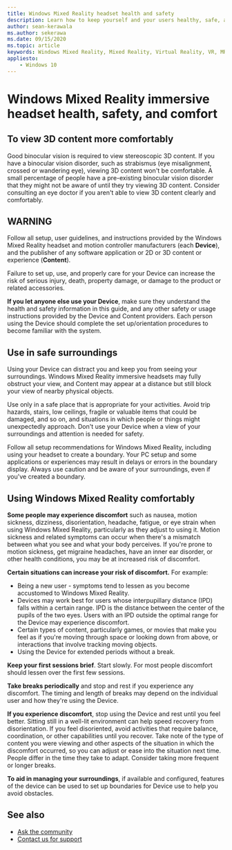 ```yaml
---
title: Windows Mixed Reality headset health and safety
description: Learn how to keep yourself and your users healthy, safe, and comfortable when using Windows Mixed Reality apps.
author: sean-kerawala
ms.author: sekerawa
ms.date: 09/15/2020
ms.topic: article
keywords: Windows Mixed Reality, Mixed Reality, Virtual Reality, VR, MR, Feedback, Feedback Hub, bugs
appliesto:
    - Windows 10
---
```


# Windows Mixed Reality immersive headset health, safety, and comfort

## To view 3D content more comfortably

Good binocular vision is required to view stereoscopic 3D content. If you have a binocular vision disorder, such as strabismus (eye misalignment, crossed or wandering eye), viewing 3D content won't be comfortable. A small percentage of people have a pre-existing binocular vision disorder that they might not be aware of until they try viewing 3D content. Consider consulting an eye doctor if you aren't able to view 3D content clearly and comfortably.

## WARNING

Follow all setup, user guidelines, and instructions provided by the Windows Mixed Reality headset and motion controller manufacturers (each **Device**), and the publisher of any software application or 2D or 3D content or experience (**Content**).

Failure to set up, use, and properly care for your Device can increase the risk of serious injury, death, property damage, or damage to the product or related accessories.

**If you let anyone else use your Device**, make sure they understand the health and safety information in this guide, and any other safety or usage instructions provided by the Device and Content providers. Each person using the Device should complete the set up/orientation procedures to become familiar with the system.

## Use in safe surroundings

Using your Device can distract you and keep you from seeing your surroundings. Windows Mixed Reality immersive headsets may fully obstruct your view, and Content may appear at a distance but still block your view of nearby physical objects.

Use only in a safe place that is appropriate for your activities. Avoid trip hazards, stairs, low ceilings, fragile or valuable items that could be damaged, and so on, and situations in which people or things might unexpectedly approach. Don't use your Device when a view of your surroundings and attention is needed for safety.

Follow all setup recommendations for Windows Mixed Reality, including using your headset to create a boundary. Your PC setup and some applications or experiences may result in delays or errors in the boundary display. Always use caution and be aware of your surroundings, even if you've created a boundary.

## Using Windows Mixed Reality comfortably

**Some people may experience discomfort** such as nausea, motion sickness, dizziness, disorientation, headache, fatigue, or eye strain when using Windows Mixed Reality, particularly as they adjust to using it. Motion sickness and related symptoms can occur when there's a mismatch between what you see and what your body perceives. If you're prone to motion sickness, get migraine headaches, have an inner ear disorder, or other health conditions, you may be at increased risk of discomfort.

**Certain situations can increase your risk of discomfort.** For example:

* Being a new user - symptoms tend to lessen as you become accustomed to Windows Mixed Reality.
* Devices may work best for users whose interpupillary distance (IPD) falls within a certain range. IPD is the distance between the center of the pupils of the two eyes. Users with an IPD outside the optimal range for the Device may experience discomfort.
* Certain types of content, particularly games, or movies that make you feel as if you're moving through space or looking down from above, or interactions that involve tracking moving objects.
* Using the Device for extended periods without a break.

**Keep your first sessions brief**. Start slowly. For most people discomfort should lessen over the first few sessions.

**Take breaks periodically** and stop and rest if you experience any discomfort. The timing and length of breaks may depend on the individual user and how they're using the Device.

**If you experience discomfort**, stop using the Device and rest until you feel better. Sitting still in a well-lit environment can help speed recovery from disorientation. If you feel disoriented, avoid activities that require balance, coordination, or other capabilities until you recover. Take note of the type of content you were viewing and other aspects of the situation in which the discomfort occurred, so you can adjust or ease into the situation next time. People differ in the time they take to adapt. Consider taking more frequent or longer breaks.

**To aid in managing your surroundings**, if available and configured, features of the device can be used to set up boundaries for Device use to help you avoid obstacles.


## See also
* [Ask the community](https://answers.microsoft.com)
* [Contact us for support](https://support.microsoft.com/contactus/)